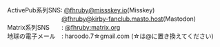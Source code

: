 ActivePub系列SNS: [@fhruby@missskey.io](https://misskey.io/@fhruby)(Misskey)<br>
　　　　　　　　　[@fhruby@kirby-fanclub.masto.host](https://kirby-fanclub.masto.host/@fhruby)(Mastodon)<br>
Matrix系列SNS　　: [@fhruby:matrix.org](https://matrix.to/#/@fhruby:matrix.org)<br>
地球の電子メール　: haroodo.7☆gmail.com (☆は@に置き換えてください)
